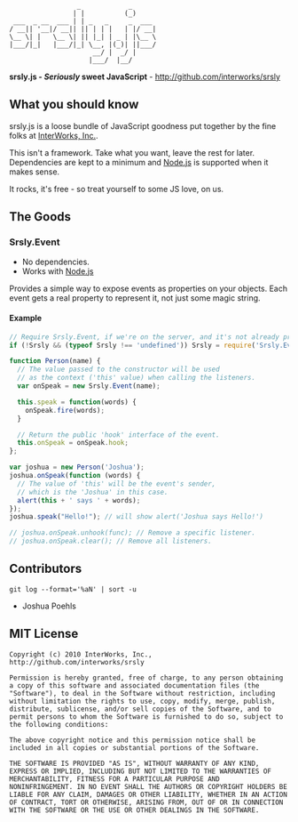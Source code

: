                      _            _      
                    | |          (_)     
     ___  _ __  ___ | | _   _     _  ___ 
    / __|| '__|/ __|| || | | |   | |/ __|
    \__ \| |   \__ \| || |_| | _ | |\__ \
    |___/|_|   |___/|_| \__, |(_)| ||___/
                         __/ |  _/ |     
                        |___/  |__/      

**srsly.js - _Seriously_ sweet JavaScript** - http://github.com/interworks/srsly

## What you should know

srsly.js is a loose bundle of JavaScript goodness put together by the fine folks at [InterWorks, Inc.][].

This isn't a framework. Take what you want, leave the rest for later.
Dependencies are kept to a minimum and [Node.js][] is supported when it makes sense.

It rocks, it's free - so treat yourself to some JS love, on us.

## The Goods
### Srsly.Event

  * No dependencies.
  * Works with [Node.js][]

Provides a simple way to expose events as properties on your objects. Each event gets a real property to represent it, not just some magic string.

#### Example

```javascript
// Require Srsly.Event, if we're on the server, and it's not already present.
if (!Srsly && (typeof Srsly !== 'undefined')) Srsly = require('Srsly.Event.js');

function Person(name) {
  // The value passed to the constructor will be used
  // as the context ('this' value) when calling the listeners.
  var onSpeak = new Srsly.Event(name);

  this.speak = function(words) {
    onSpeak.fire(words);
  }

  // Return the public 'hook' interface of the event.
  this.onSpeak = onSpeak.hook;
};

var joshua = new Person('Joshua');
joshua.onSpeak(function (words) {
  // The value of 'this' will be the event's sender,
  // which is the 'Joshua' in this case.
  alert(this + ' says ' + words);
});
joshua.speak("Hello!"); // will show alert('Joshua says Hello!')

// joshua.onSpeak.unhook(func); // Remove a specific listener.
// joshua.onSpeak.clear(); // Remove all listeners.
```

## Contributors

  `git log --format='%aN' | sort -u`

  * Joshua Poehls

## MIT License

    Copyright (c) 2010 InterWorks, Inc., http://github.com/interworks/srsly

    Permission is hereby granted, free of charge, to any person obtaining
    a copy of this software and associated documentation files (the
    "Software"), to deal in the Software without restriction, including
    without limitation the rights to use, copy, modify, merge, publish,
    distribute, sublicense, and/or sell copies of the Software, and to
    permit persons to whom the Software is furnished to do so, subject to
    the following conditions:

    The above copyright notice and this permission notice shall be
    included in all copies or substantial portions of the Software.

    THE SOFTWARE IS PROVIDED "AS IS", WITHOUT WARRANTY OF ANY KIND,
    EXPRESS OR IMPLIED, INCLUDING BUT NOT LIMITED TO THE WARRANTIES OF
    MERCHANTABILITY, FITNESS FOR A PARTICULAR PURPOSE AND
    NONINFRINGEMENT. IN NO EVENT SHALL THE AUTHORS OR COPYRIGHT HOLDERS BE
    LIABLE FOR ANY CLAIM, DAMAGES OR OTHER LIABILITY, WHETHER IN AN ACTION
    OF CONTRACT, TORT OR OTHERWISE, ARISING FROM, OUT OF OR IN CONNECTION
    WITH THE SOFTWARE OR THE USE OR OTHER DEALINGS IN THE SOFTWARE.

[InterWorks, Inc.]: http://www.interworks.com
[Node.js]: http://www.nodejs.org